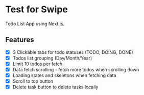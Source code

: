 # Test for Swipe

Todo List App using Next.js.

## Features

- [x] 3 Clickable tabs for todo statuses (TODO, DOING, DONE)
- [x] Todos list grouping (Day/Month/Year)
- [x] Limit 10 todos per fetch
- [x] Data fetch scrolling - fetch more todos when scrolling down
- [x] Loading states and skeletons when fetching data
- [x] Scroll to top button
- [x] Delete task button to delete tasks locally
